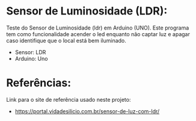 # Sensor de Luminosidade (LDR):

 Teste do Sensor de Luminosidade (ldr) em Arduino (UNO).
 Este programa tem como funcionalidade acender o led enquanto não captar luz e apagar caso identifique que o local está bem iluminado.

 - Sensor: LDR
 - Arduino: Uno


# Referências:

Link para o site de referência usado neste projeto:
- https://portal.vidadesilicio.com.br/sensor-de-luz-com-ldr/